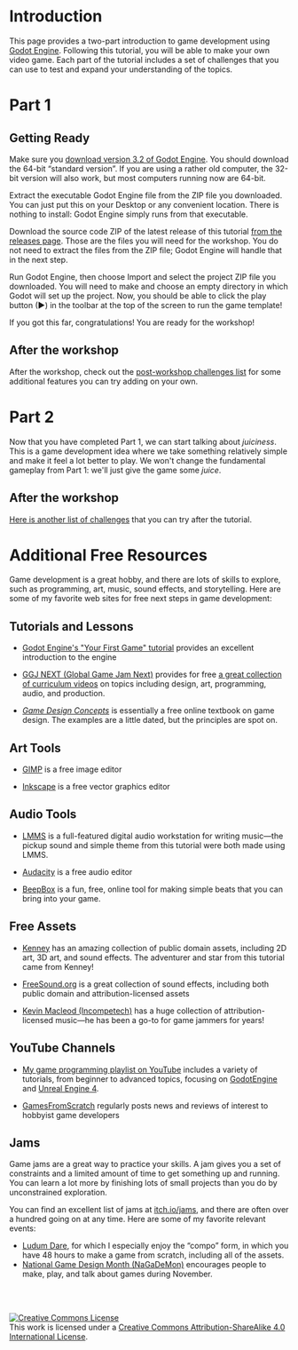# Introduction

This page provides a two-part introduction to game development using
[Godot Engine](https://godotengine.org). 
Following this tutorial, you will be able to make your own video game.
Each part of the tutorial includes a set of challenges that you 
can use to test and expand your understanding of the topics.

# Part 1

## Getting Ready

Make sure you [download version 3.2 of Godot Engine](https://godotengine.org/download).
You should download the 64-bit &ldquo;standard version&rdquo;. If you are
using a rather old computer, the 32-bit version will also work, but most
computers running now are 64-bit.

Extract the executable Godot Engine file from the ZIP file you downloaded.
You can just put this on your Desktop or any convenient location. There is nothing
to install: Godot Engine simply runs from that executable.

Download the source code ZIP of the latest release of this tutorial
[from the releases page](https://github.com/doctor-g/Godot-Collector-Tutorial/releases).
Those are the files you will need for the workshop. You do not need to 
extract the files from the ZIP file; Godot Engine will handle that in the next step.

Run Godot Engine, then choose Import and select the project ZIP file you
downloaded. You will need to make and choose an empty directory in which Godot
will set up the project. Now, you should be able to click the play button (▶) in
the toolbar at the top of the screen to run the game template!

If you got this far, congratulations! You are ready for the workshop!


## After the workshop

After the workshop, check out the [post-workshop challenges
list](Challenges-1.md) for some additional features you can try adding on your
own.


# Part 2

Now that you have completed Part&nbsp;1, we can start talking about
_juiciness_. This is a game development idea where we take
something relatively simple and make it feel a lot better to play.
We won't change the fundamental gameplay from Part 1: we'll just give
the game some _juice_.

## After the workshop

[Here is another list of challenges](Challenges-2.md) that you can try after
the tutorial. 


# Additional Free Resources

Game development is a great hobby, and there are lots of skills to explore, such
as programming, art, music, sound effects, and storytelling.
Here are some of my favorite web sites for free next steps in game development:

## Tutorials and Lessons

- [Godot Engine's "Your First Game" tutorial](https://docs.godotengine.org/en/stable/getting_started/step_by_step/your_first_game.html) provides an excellent introduction to the engine


- [GGJ NEXT (Global Game Jam Next)](https://ggjnext.org/) provides for free [a
  great collection of curriculum videos](https://ggjnext.org/curriculum/) on
  topics including design, art, programming, audio, and production.

- [_Game Design Concepts_](https://gamedesignconcepts.wordpress.com/) is essentially a free
  online textbook on game design. The examples are a little dated, but the principles are
  spot on.


## Art Tools

- [GIMP](https://www.gimp.org/) is a free image editor

- [Inkscape](https://inkscape.org/) is a free vector graphics editor


## Audio Tools

- [LMMS](https://lmms.io) is a full-featured digital audio workstation for
  writing music&mdash;the pickup sound and simple theme from this tutorial were
  both made using LMMS.

- [Audacity](https://www.audacityteam.org/) is a free audio editor

- [BeepBox](https://www.beepbox.co/) is a fun, free, online tool for making
  simple beats that you can bring into your game.

## Free Assets

- [Kenney](https://www.kenney.nl/) has an amazing collection of public domain
  assets, including 2D art, 3D art, and sound effects. The adventurer and star
  from this tutorial came from Kenney!

- [FreeSound.org](https://freesound.org/) is a great collection of sound
  effects, including both public domain and attribution-licensed assets

- [Kevin Macleod (Incompetech)](https://incompetech.com/) has a huge collection
  of attribution-licensed music&mdash;he has been a go-to for game jammers for
  years!

## YouTube Channels

- [My game programming playlist on
  YouTube](https://www.youtube.com/playlist?list=PLL4s8QTahRc11XP1Zn21F0v4CVD3abVKI)
  includes a variety of tutorials, from beginner to advanced topics, focusing on
  [GodotEngine](https://godotengine.org) and [Unreal Engine
  4](https://unrealengine.com).

- [GamesFromScratch](https://www.youtube.com/user/gamefromscratch) regularly
  posts news and reviews of interest to hobbyist game developers

## Jams

Game jams are a great way to practice your skills. A jam gives you a set of constraints and a limited amount of time to get something up and running. You can learn a lot more by finishing lots of small projects than you do by unconstrained exploration.

You can find an excellent list of jams at [itch.io/jams](https://itch.io/jams), and there are often over a hundred going on
at any time.
Here are some of my favorite relevant events:
- [Ludum Dare](https://ldjam.com), for which I especially enjoy the &ldquo;compo&rdquo; form, in which you have 48 hours to make a game from scratch, including all of the assets.
- [National Game Design Month (NaGaDeMon)](https://nagademon.org/) encourages people to make, play, and talk about games during November.


<br><br>

<a rel="license" href="http://creativecommons.org/licenses/by-sa/4.0/"><img alt="Creative Commons License" style="border-width:0" src="https://i.creativecommons.org/l/by-sa/4.0/88x31.png" /></a><br />This work is licensed under a <a rel="license" href="http://creativecommons.org/licenses/by-sa/4.0/">Creative Commons Attribution-ShareAlike 4.0 International License</a>.